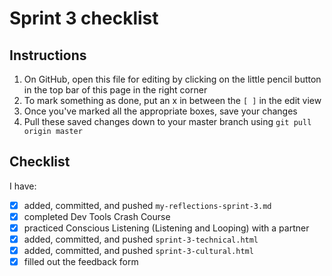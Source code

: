 # Sprint 3 checklist

## Instructions
1. On GitHub, open this file for editing by clicking on the little pencil button in the top bar of this page in the right corner
2. To mark something as done, put an x in between the `[ ]` in the edit view
3. Once you've marked all the appropriate boxes, save your changes
4. Pull these saved changes down to your master branch
using `git pull origin master`

## Checklist
I have:
- [x] added, committed, and pushed `my-reflections-sprint-3.md`
- [x] completed Dev Tools Crash Course
- [x] practiced Conscious Listening (Listening and Looping) with a partner
- [x] added, committed, and pushed `sprint-3-technical.html` 
- [x] added, committed, and pushed `sprint-3-cultural.html` 
- [x] filled out the feedback form
